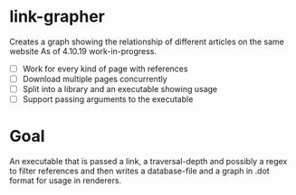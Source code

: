 # link-grapher
Creates a graph showing the relationship of different articles on the same website
As of 4.10.19 work-in-progress.
- [ ] Work for every kind of page with references
- [ ] Download multiple pages concurrently
- [ ] Split into a library and an executable showing usage
- [ ] Support passing arguments to the executable

# Goal
An executable that is passed a link, a traversal-depth and possibly a regex to filter references and then writes a database-file and a graph in .dot format for usage in renderers.
